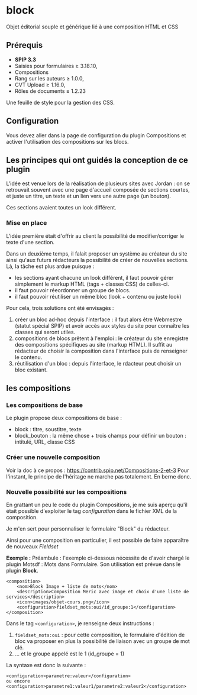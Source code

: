 # block
Objet éditorial souple et générique lié à une composition HTML et CSS

## Prérequis
* **SPIP 3.3**
* Saisies pour formulaires ≥ 3.18.10,
* Compositions
* Rang sur les auteurs ≥ 1.0.0,
* CVT Upload ≥ 1.16.0, 
* Rôles de documents ≥ 1.2.23

Une feuille de style pour la gestion des CSS.

## Configuration
Vous devez aller dans la page de configuration du plugin Compositions et activer l'utilisation des compositions sur les blocs.

## Les principes qui ont guidés la conception de ce plugin
L'idée est venue lors de la réalisation de plusieurs sites avec Jordan : on se retrouvait souvent avec une page d'accueil composée de sections courtes, et juste un titre, un texte et un lien vers une autre page (un bouton).

Ces sections avaient toutes un look différent.

### Mise en place
L'idée première était d'offrir au client la possibilité de modifier/corriger le texte d'une section.

Dans un deuxième temps, il falait proposer un système au créateur du site ainsi qu'aux futurs rédacteurs la possibilité de créer de nouvelles sections. Là, la tâche est plus ardue puisque :

* les sections ayant chacune un look différent, il faut pouvoir gérer simplement le markup HTML (tags + classes CSS) de celles-ci.
* il faut pouvoir réeordonner un groupe de blocs.
* il faut pouvoir réutiliser un même bloc (look + contenu ou juste look)

Pour cela, trois solutions ont été envisagés :
1. créer un bloc ad-hoc depuis l'interface : il faut alors être Webmestre (statut spécial SPIP) et avoir accès aux styles du site pour connaître les classes qui seront utiles.
2. compositions de blocs prêtent à l'emploi : le créateur du site enregistre des compositions spécifiques au site (markup HTML). Il suffit au rédacteur de choisir la composition dans l'interface puis de renseigner le contenu.
3. réutilisation d'un bloc : depuis l'interface, le rdacteur peut choisir un bloc existant. 

## les compositions
### Les compositions de base
Le plugin propose deux compositions de base :

* block : titre, soustitre, texte
* block_bouton : la même chose + trois champs pour définir un bouton :  intitulé, URL, classe CSS

### Créer une nouvelle composition
Voir la doc à ce propos : https://contrib.spip.net/Compositions-2-et-3
Pour l'instant, le principe de l'héritage ne marche pas totalement. En berne donc.

### Nouvelle possibilité sur les compositions
En grattant un peu le code du plugin Compositions, je me suis aperçu qu'il était possible d'exploiter le tag *configuration* dans le fichier XML de la composition.

Je m'en sert pour personnaliser le formulaire "Block" du rédacteur.

Ainsi pour une composition en particulier, il est possible de faire apparaître de nouveaux *Fieldset*


**Exemple :**
Préambule : l'exemple ci-dessous nécessite de d'avoir chargé le plugin Motsdf : Mots dans Formulaire.
Son utilisation est prévue dans le plugin **Block**.

```
<composition>
	<nom>Block Image + liste de mots</nom>
	<description>Composition Meric avec image et choix d'une liste de services</description>
	<icon>images/objet-cours.png</icon>
	<configuration>fieldset_mots:oui/id_groupe:1</configuration>
</composition>
```
Dans le tag `<configuration>`, je renseigne deux instructions :
1. `fieldset_mots:oui` : pour cette composition, le formulaire d'édition de bloc va proposer en plus la possibilité de liaison avec un groupe de mot clé.
2. … et le groupe appelé est le 1 (id_groupe = 1)

La syntaxe est donc la suivante :
```
<configuration>parametre:valeur</configuration>
ou encore
<configuration>parametre1:valeur1/parametre2:valeur2</configuration>
```



